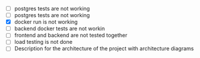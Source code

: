 * [ ] postgres tests are not working
* [ ] postgres tests are not working
* [x] docker run is not working
* [ ] backend docker tests are not workin
* [ ] frontend and backend are not tested together
* [ ] load testing is not done
* [ ] Description for the architecture of the project with architecture diagrams
